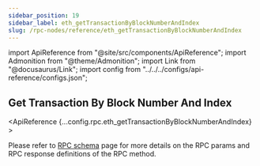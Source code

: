 ```yaml
---
sidebar_position: 19
sidebar_label: eth_getTransactionByBlockNumberAndIndex
slug: /rpc-nodes/reference/eth_getTransactionByBlockNumberAndIndex
---
```


import ApiReference from "@site/src/components/ApiReference";
import Admonition from "@theme/Admonition";
import Link from "@docusaurus/Link";
import config from "../../../configs/api-reference/configs.json";

## Get Transaction By Block Number And Index

<ApiReference {...config.rpc.eth_getTransactionByBlockNumberAndIndex} >
<Admonition type="info" title="Note">

<p>
Please refer to <a href="/rpc-nodes/reference/evm-rpc-schema">RPC schema</a> page for more details on the RPC params and RPC response definitions of the RPC method. 
</p>
</Admonition>
</ApiReference>
